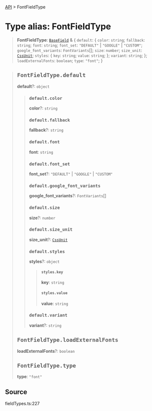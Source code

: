 [API](../index.md) > FontFieldType

# Type alias: FontFieldType

> **FontFieldType**: [`BaseField`](type-alias.BaseField.md) & \{
  `default`: \{
    `color`: `string`;
    `fallback`: `string`;
    `font`: `string`;
    `font_set`: `"DEFAULT"` \| `"GOOGLE"` \| `"CUSTOM"`;
    `google_font_variants`: `FontVariants`[];
    `size`: `number`;
    `size_unit`: [`CssUnit`](type-alias.CssUnit.md);
    `styles`: \{
      `key`: `string`;
      `value`: `string`;
    };
    `variant`: `string`;
  };
  `loadExternalFonts`: `boolean`;
  `type`: `"font"`;
 }

> ## `FontFieldType.default`
>
> **default**?: `object`
>
> > ### `default.color`
> >
> > **color**?: `string`
> >
> > ### `default.fallback`
> >
> > **fallback**?: `string`
> >
> > ### `default.font`
> >
> > **font**: `string`
> >
> > ### `default.font_set`
> >
> > **font\_set**?: `"DEFAULT"` \| `"GOOGLE"` \| `"CUSTOM"`
> >
> > ### `default.google_font_variants`
> >
> > **google\_font\_variants**?: `FontVariants`[]
> >
> > ### `default.size`
> >
> > **size**?: `number`
> >
> > ### `default.size_unit`
> >
> > **size\_unit**?: [`CssUnit`](type-alias.CssUnit.md)
> >
> > ### `default.styles`
> >
> > **styles**?: `object`
> >
> > > #### `styles.key`
> > >
> > > **key**: `string`
> > >
> > > #### `styles.value`
> > >
> > > **value**: `string`
> > >
> > >
> >
> > ### `default.variant`
> >
> > **variant**?: `string`
> >
> >
>
> ## `FontFieldType.loadExternalFonts`
>
> **loadExternalFonts**?: `boolean`
>
> ## `FontFieldType.type`
>
> **type**: `"font"`
>
>

## Source

fieldTypes.ts:227
